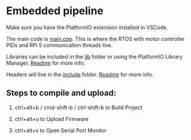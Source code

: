 # Embedded pipeline
Make sure you have the PlatformIO extension installed in VSCode.

The main code is [main.cpp](src/main.cpp). This is where the RTOS with motor controller PIDs and RPi 5 communication threads live.

Libraries can be included in the [lib](lib) folder or using the PlatformIO Library Manager. [Readme](lib/README) for more info.

Headers will live in the [include](include) folder. [Readme](include/README) for more info.

## Steps to compile and upload:

1. ctrl+alt+b / cmd-shift-b / ctrl-shift-b to Build Project

2. ctrl+alt+u to Upload Firmware

3. ctrl+alt+s to Open Serial Port Monitor